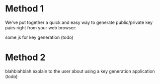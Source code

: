 # Method 1

We've put together a quick and easy way to generate public/private key pairs right from your web browser:

some js for key generation (todo)
# Method 2

blahblahblah explain to the user about using a key generation application (todo)
